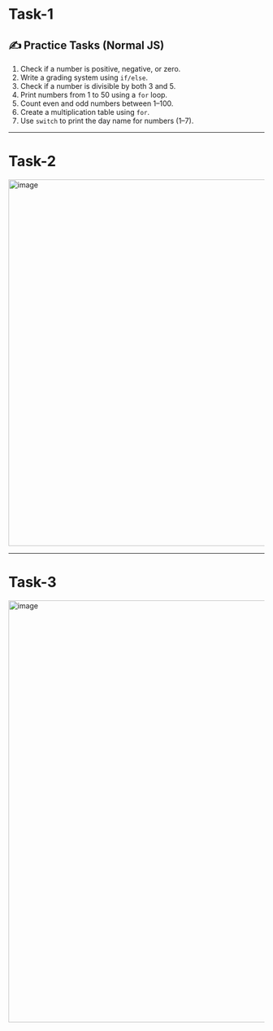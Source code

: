 
# Task-1
## ✍️ Practice Tasks (Normal JS)


1. Check if a number is positive, negative, or zero.
2. Write a grading system using `if/else`.
3. Check if a number is divisible by both 3 and 5.
4. Print numbers from 1 to 50 using a `for` loop.
6. Count even and odd numbers between 1–100.
7. Create a multiplication table using `for`.
8. Use `switch` to print the day name for numbers (1–7).
---


# Task-2
<img width="864" height="720" alt="image" src="https://github.com/user-attachments/assets/eb9ad5d7-5d7b-410e-be18-810282da6237" />


---
# Task-3
<img width="871" height="829" alt="image" src="https://github.com/user-attachments/assets/21685ff1-29bd-4328-8dec-fcb1faabc432" />
